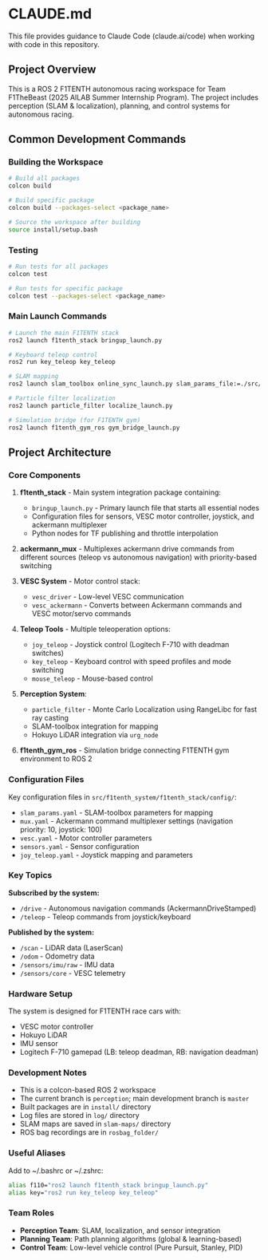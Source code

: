 # CLAUDE.md

This file provides guidance to Claude Code (claude.ai/code) when working with code in this repository.

## Project Overview

This is a ROS 2 F1TENTH autonomous racing workspace for Team F1TheBeast (2025 AILAB Summer Internship Program). The project includes perception (SLAM & localization), planning, and control systems for autonomous racing.

## Common Development Commands

### Building the Workspace
```bash
# Build all packages
colcon build

# Build specific package
colcon build --packages-select <package_name>

# Source the workspace after building
source install/setup.bash
```

### Testing
```bash
# Run tests for all packages
colcon test

# Run tests for specific package
colcon test --packages-select <package_name>
```

### Main Launch Commands
```bash
# Launch the main F1TENTH stack
ros2 launch f1tenth_stack bringup_launch.py

# Keyboard teleop control
ros2 run key_teleop key_teleop

# SLAM mapping
ros2 launch slam_toolbox online_sync_launch.py slam_params_file:=./src/f1tenth_system/f1tenth_stack/config/slam_params.yaml

# Particle filter localization
ros2 launch particle_filter localize_launch.py

# Simulation bridge (for F1TENTH gym)
ros2 launch f1tenth_gym_ros gym_bridge_launch.py
```

## Project Architecture

### Core Components

1. **f1tenth_stack** - Main system integration package containing:
   - `bringup_launch.py` - Primary launch file that starts all essential nodes
   - Configuration files for sensors, VESC motor controller, joystick, and ackermann multiplexer
   - Python nodes for TF publishing and throttle interpolation

2. **ackermann_mux** - Multiplexes ackermann drive commands from different sources (teleop vs autonomous navigation) with priority-based switching

3. **VESC System** - Motor control stack:
   - `vesc_driver` - Low-level VESC communication
   - `vesc_ackermann` - Converts between Ackermann commands and VESC motor/servo commands

4. **Teleop Tools** - Multiple teleoperation options:
   - `joy_teleop` - Joystick control (Logitech F-710 with deadman switches)
   - `key_teleop` - Keyboard control with speed profiles and mode switching
   - `mouse_teleop` - Mouse-based control

5. **Perception System**:
   - `particle_filter` - Monte Carlo Localization using RangeLibc for fast ray casting
   - SLAM-toolbox integration for mapping
   - Hokuyo LiDAR integration via `urg_node`

6. **f1tenth_gym_ros** - Simulation bridge connecting F1TENTH gym environment to ROS 2

### Configuration Files

Key configuration files in `src/f1tenth_system/f1tenth_stack/config/`:
- `slam_params.yaml` - SLAM-toolbox parameters for mapping
- `mux.yaml` - Ackermann command multiplexer settings (navigation priority: 10, joystick: 100)
- `vesc.yaml` - Motor controller parameters
- `sensors.yaml` - Sensor configuration
- `joy_teleop.yaml` - Joystick mapping and parameters

### Key Topics

**Subscribed by the system:**
- `/drive` - Autonomous navigation commands (AckermannDriveStamped)
- `/teleop` - Teleop commands from joystick/keyboard

**Published by the system:**
- `/scan` - LiDAR data (LaserScan)
- `/odom` - Odometry data
- `/sensors/imu/raw` - IMU data
- `/sensors/core` - VESC telemetry

### Hardware Setup

The system is designed for F1TENTH race cars with:
- VESC motor controller
- Hokuyo LiDAR
- IMU sensor
- Logitech F-710 gamepad (LB: teleop deadman, RB: navigation deadman)

### Development Notes

- This is a colcon-based ROS 2 workspace
- The current branch is `perception`; main development branch is `master`
- Built packages are in `install/` directory
- Log files are stored in `log/` directory
- SLAM maps are saved in `slam-maps/` directory
- ROS bag recordings are in `rosbag_folder/`

### Useful Aliases
Add to ~/.bashrc or ~/.zshrc:
```bash
alias f110="ros2 launch f1tenth_stack bringup_launch.py"
alias key="ros2 run key_teleop key_teleop"
```

### Team Roles
- **Perception Team**: SLAM, localization, and sensor integration
- **Planning Team**: Path planning algorithms (global & learning-based)
- **Control Team**: Low-level vehicle control (Pure Pursuit, Stanley, PID)